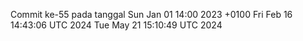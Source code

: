 Commit ke-55 pada tanggal Sun Jan 01 14:00 2023 +0100
Fri Feb 16 14:43:06 UTC 2024
Tue May 21 15:10:49 UTC 2024
